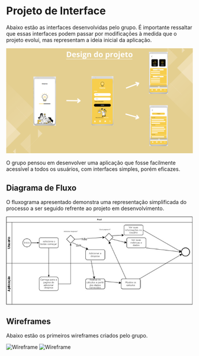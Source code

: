 
# Projeto de Interface

Abaixo estão as interfaces desenvolvidas pelo grupo. É importante ressaltar que essas interfaces podem passar por modificações à medida que o projeto evolui, mas representam a ideia inicial da aplicação.

![Imagem](img/Interfaces.png)


O grupo pensou em desenvolver uma aplicação que fosse facilmente acessível a todos os usuários, com interfaces simples, porém eficazes.

## Diagrama de Fluxo

O fluxograma apresentado demonstra uma representação simplificada do processo a ser seguido refrente ao projeto em desenvolvimento.

![Fluxograma](img/fluograma.jpg)

## Wireframes

Abaixo estão os primeiros wireframes criados pelo grupo.

![Wireframe](img/Conta.png)
![Wireframe](img/Principal.png)



